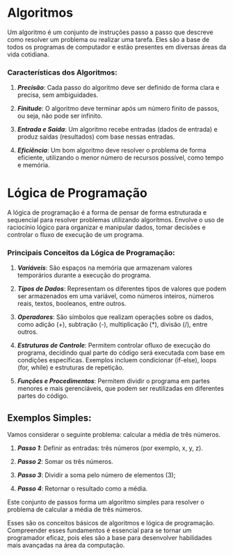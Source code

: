 # Algoritmos

Um algoritmo é um conjunto de instruções passo a passo que descreve como resolver um problema ou realizar uma tarefa. Eles são a base de todos os programas de computador e estão presentes em diversas áreas da vida cotidiana.

### Características dos Algoritmos:

1. ***Precisão***: Cada passo do algoritmo deve ser definido de forma clara e precisa, sem ambiguidades.

2. ***Finitude***: O algoritmo deve terminar após um número finito de passos, ou seja, não pode ser infinito.

3. ***Entrada e Saída***: Um algoritmo recebe entradas (dados de entrada) e produz saídas (resultados) com base nessas entradas.

4. ***Eficiência***: Um bom algoritmo deve resolver o problema de forma eficiente, utilizando o menor número de recursos possível, como tempo e memória.

# Lógica de Programação

A lógica de programação é a forma de pensar de forma estruturada e sequencial para resolver problemas utilizando algoritmos. Envolve o uso de raciocínio lógico para organizar e manipular dados, tomar decisões e controlar o fluxo de execução de um programa.

### Principais Conceitos da Lógica de Programação:

1. ***Variáveis***: São espaços na memória que armazenam valores temporários durante a execução do programa.

2. ***Tipos de Dados***: Representam os diferentes tipos de valores que podem ser armazenados em uma variável, como números inteiros, números reais, textos, booleanos, entre outros.

3. ***Operadores***: São símbolos que realizam operações sobre os dados, como adição (+), subtração (-), multiplicação (*), divisão (/), entre outros.

4. ***Estruturas de Controle***: Permitem controlar ofluxo de execução do programa, decidindo qual parte do código será executada com base em condições específicas. Exemplos incluem condicionar (if-else), loops (for, while) e estruturas de repetição.

5. ***Funções e Procedimentos***: Permitem dividir o programa em partes menores e mais gerenciáveis, que podem ser reutilizadas em diferentes partes do código.

## Exemplos Simples:

Vamos considerar o seguinte problema: calcular a média de três números.

1. ***Passo 1***: Definir as entradas: três números (por exemplo, x, y, z).

2. ***Passo 2***: Somar os três números.

3. ***Passo 3***: Dividir a soma pelo número de elementos (3);

4. ***Passo 4***: Retornar o resultado como a média.

Este conjunto de passos forma um algoritmo simples para resolver o problema de calcular a média de três números.

Esses são os conceitos básicos de algoritmos e lógica de programação. Compreender esses fundamentos é essencial para se tornar um programador eficaz, pois eles são a base para desenvolver habilidades mais avançadas na área da computação.